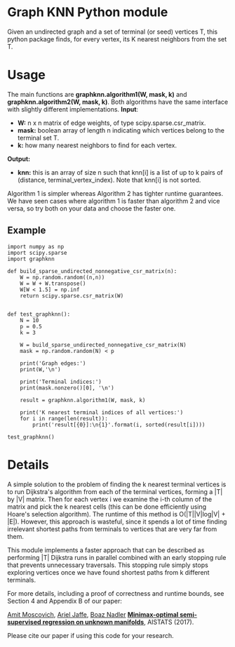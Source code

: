 # Graph KNN Python module

Given an undirected graph and a set of terminal (or seed) vertices T, this python package finds, for every vertex, its K nearest neighbors from the set T.


# Usage

The main functions are **graphknn.algorithm1(W, mask, k)** and **graphknn.algorithm2(W, mask, k)**.
Both algorithms have the same interface with slightly different implementations.
**Input**:
* **W:** n x n matrix of edge weights, of type scipy.sparse.csr_matrix.
* **mask:** boolean array of length n indicating which vertices belong to the terminal set T.
* **k:** how many nearest neighbors to find for each vertex.

**Output:**
* **knn:** this is an array of size n such that knn[i] is a list of up to k pairs of (distance, terminal_vertex_index). Note that knn[i] is not sorted.


Algorithm 1 is simpler whereas Algorithm 2 has tighter runtime guarantees. We have seen cases where algorithm 1 is faster than algorithm 2 and vice versa, so try both on your data and choose the faster one.


## Example

```
import numpy as np
import scipy.sparse
import graphknn

def build_sparse_undirected_nonnegative_csr_matrix(n):
    W = np.random.random((n,n))
    W = W + W.transpose()
    W[W < 1.5] = np.inf
    return scipy.sparse.csr_matrix(W)


def test_graphknn():
    N = 10
    p = 0.5 
    k = 3
    
    W = build_sparse_undirected_nonnegative_csr_matrix(N)
    mask = np.random.random(N) < p

    print('Graph edges:')
    print(W,'\n')

    print('Terminal indices:')
    print(mask.nonzero()[0], '\n')

    result = graphknn.algorithm1(W, mask, k)

    print('K nearest terminal indices of all vertices:')
    for i in range(len(result)):
        print('result[{0}]:\n{1}'.format(i, sorted(result[i])))

test_graphknn()
```

# Details

A simple solution to the problem of finding the k nearest terminal vertices is
to run Dijkstra's algorithm from each of the terminal vertices, forming a |T| by |V| matrix. Then for each vertex i we examine the i-th column of the matrix and pick the k nearest cells (this can be done efficiently using Hoare's selection algorithm). The runtime of this method is O(|T||V|log|V| + |E|).
However, this approach is wasteful, since it spends a lot of time finding irrelevant shortest paths from terminals to vertices that are very far from them.

This module implements a faster approach that can be described as performing |T| Dijkstra runs in parallel combined with an early stopping rule that prevents unnecessary traversals. This stopping rule simply stops exploring vertices once we have found shortest paths from k different terminals.

For more details, including a proof of correctness and runtime bounds, see Section 4 and Appendix B of our paper:

[Amit Moscovich](https://mosco.github.io), [Ariel Jaffe](https://arieljaffe.wixsite.com/homepage), [Boaz Nadler](http://www.weizmann.ac.il/math/Nadler/home)
[**Minimax-optimal semi-supervised regression on unknown manifolds**](https://arxiv.org/abs/1611.02221),
AISTATS (2017).

Please cite our paper if using this code for your research.

